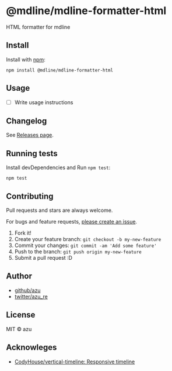 # @mdline/mdline-formatter-html

HTML formatter for mdline

## Install

Install with [npm](https://www.npmjs.com/):

    npm install @mdline/mdline-formatter-html

## Usage

- [ ] Write usage instructions

## Changelog

See [Releases page](https://github.com/azu/mdline/releases).

## Running tests

Install devDependencies and Run `npm test`:

    npm test

## Contributing

Pull requests and stars are always welcome.

For bugs and feature requests, [please create an issue](https://github.com/azu/mdline/issues).

1. Fork it!
2. Create your feature branch: `git checkout -b my-new-feature`
3. Commit your changes: `git commit -am 'Add some feature'`
4. Push to the branch: `git push origin my-new-feature`
5. Submit a pull request :D

## Author

- [github/azu](https://github.com/azu)
- [twitter/azu_re](https://twitter.com/azu_re)

## License

MIT © azu

## Acknowleges

- [CodyHouse/vertical-timeline: Responsive timeline](https://github.com/CodyHouse/vertical-timeline "CodyHouse/vertical-timeline: Responsive timeline")
